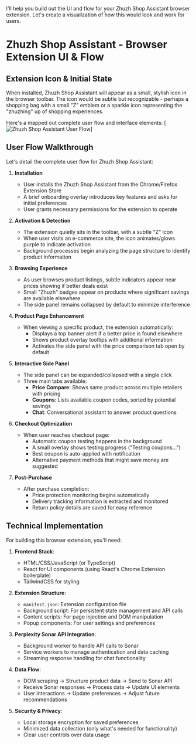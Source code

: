 I'll help you build out the UI and flow for your Zhuzh Shop Assistant browser extension. Let's create a visualization of how this would look and work for users.

# Zhuzh Shop Assistant - Browser Extension UI & Flow

## Extension Icon & Initial State

When installed, Zhuzh Shop Assistant will appear as a small, stylish icon in the browser toolbar. The icon would be subtle but recognizable - perhaps a shopping bag with a small "Z" emblem or a sparkle icon representing the "zhuzhing" up of shopping experiences.

Here's a mapped out complete user flow and interface elements:
[![Zhuzh Shop Assistant User Flow](https://github.com/zhuzh-shop-ai/raw/main/docs/user-flow.png)]

## User Flow Walkthrough

Let's detail the complete user flow for Zhuzh Shop Assistant:

1. **Installation**
   - User installs the Zhuzh Shop Assistant from the Chrome/Firefox Extension Store
   - A brief onboarding overlay introduces key features and asks for initial preferences
   - User grants necessary permissions for the extension to operate

2. **Activation & Detection**
   - The extension quietly sits in the toolbar, with a subtle "Z" icon
   - When user visits an e-commerce site, the icon animates/glows purple to indicate activation
   - Background processes begin analyzing the page structure to identify product information

3. **Browsing Experience**
   - As user browses product listings, subtle indicators appear near prices showing if better deals exist
   - Small "Zhuzh" badges appear on products where significant savings are available elsewhere
   - The side panel remains collapsed by default to minimize interference

4. **Product Page Enhancement**
   - When viewing a specific product, the extension automatically:
     - Displays a top banner alert if a better price is found elsewhere
     - Shows product overlay tooltips with additional information
     - Activates the side panel with the price comparison tab open by default

5. **Interactive Side Panel**
   - The side panel can be expanded/collapsed with a single click
   - Three main tabs available:
     - **Price Compare**: Shows same product across multiple retailers with pricing
     - **Coupons**: Lists available coupon codes, sorted by potential savings
     - **Chat**: Conversational assistant to answer product questions

6. **Checkout Optimization**
   - When user reaches checkout page:
     - Automatic coupon testing happens in the background
     - A small overlay shows testing progress ("Testing coupons...")
     - Best coupon is auto-applied with notification
     - Alternative payment methods that might save money are suggested

7. **Post-Purchase**
   - After purchase completion:
     - Price protection monitoring begins automatically
     - Delivery tracking information is extracted and monitored
     - Return policy details are saved for easy reference

## Technical Implementation

For building this browser extension, you'll need:

1. **Frontend Stack**:
   - HTML/CSS/JavaScript (or TypeScript)
   - React for UI components (using React's Chrome Extension boilerplate)
   - TailwindCSS for styling

2. **Extension Structure**:
   - `manifest.json`: Extension configuration file
   - Background script: For persistent state management and API calls
   - Content scripts: For page injection and DOM manipulation
   - Popup components: For user settings and preferences

3. **Perplexity Sonar API Integration**:
   - Background worker to handle API calls to Sonar
   - Service workers to manage authentication and data caching
   - Streaming response handling for chat functionality

4. **Data Flow**:
   - DOM scraping → Structure product data → Send to Sonar API
   - Receive Sonar responses → Process data → Update UI elements
   - User interactions → Update preferences → Adjust future recommendations

5. **Security & Privacy**:
   - Local storage encryption for saved preferences
   - Minimized data collection (only what's needed for functionality)
   - Clear user controls over data usage